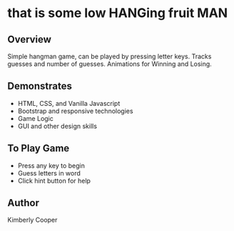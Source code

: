 # that is some low HANGing fruit MAN

## Overview
Simple hangman game, can be played by pressing letter keys.  Tracks guesses and number of guesses.  Animations for Winning and Losing.

## Demonstrates
* HTML, CSS, and Vanilla Javascript
* Bootstrap and responsive technologies
* Game Logic
* GUI and other design skills

## To Play Game
* Press any key to begin
* Guess letters in word 
* Click hint button for help

## Author
Kimberly Cooper

